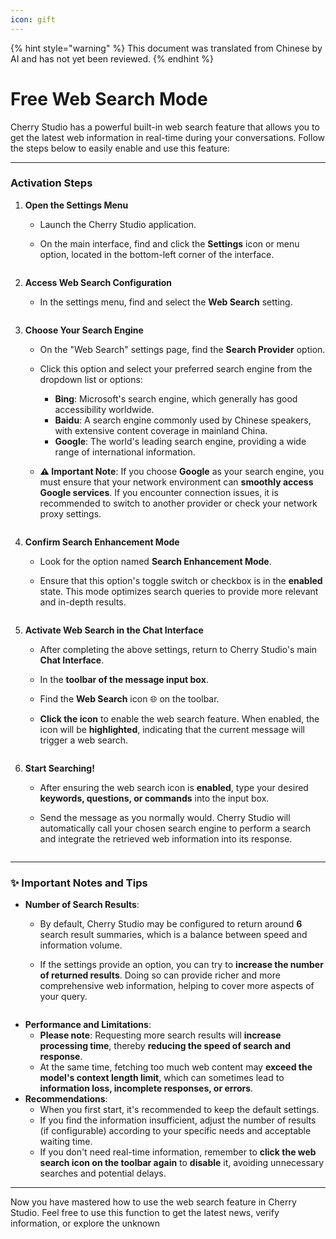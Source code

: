 ```yaml
---
icon: gift
---
```


{% hint style="warning" %}
This document was translated from Chinese by AI and has not yet been reviewed.
{% endhint %}

# Free Web Search Mode

Cherry Studio has a powerful built-in web search feature that allows you to get the latest web information in real-time during your conversations. Follow the steps below to easily enable and use this feature:

***

### Activation Steps

1.  **Open the Settings Menu**
    *   Launch the Cherry Studio application.
    *   On the main interface, find and click the **Settings** icon or menu option, located in the bottom-left corner of the interface.

        <figure><img src="../.gitbook/assets/Pasted image 20250416182458.png" alt=""><figcaption></figcaption></figure>
2.  **Access Web Search Configuration**
    *   In the settings menu, find and select the **Web Search** setting.

        <figure><img src="../.gitbook/assets/Pasted image 20250416182559.png" alt=""><figcaption></figcaption></figure>
3.  **Choose Your Search Engine**
    *   On the "Web Search" settings page, find the **Search Provider** option.
    *   Click this option and select your preferred search engine from the dropdown list or options:
        *   **Bing**: Microsoft's search engine, which generally has good accessibility worldwide.
        *   **Baidu**: A search engine commonly used by Chinese speakers, with extensive content coverage in mainland China.
        *   **Google**: The world's leading search engine, providing a wide range of international information.
    *   **⚠️ Important Note**: If you choose **Google** as your search engine, you must ensure that your network environment can **smoothly access Google services**. If you encounter connection issues, it is recommended to switch to another provider or check your network proxy settings.

        <figure><img src="../.gitbook/assets/Pasted image 20250416182637.png" alt=""><figcaption></figcaption></figure>
4.  **Confirm Search Enhancement Mode**
    *   Look for the option named **Search Enhancement Mode**.
    *   Ensure that this option's toggle switch or checkbox is in the **enabled** state. This mode optimizes search queries to provide more relevant and in-depth results.

        <figure><img src="../.gitbook/assets/Pasted image 20250416182728.png" alt=""><figcaption></figcaption></figure>
5.  **Activate Web Search in the Chat Interface**
    *   After completing the above settings, return to Cherry Studio's main **Chat Interface**.
    *   In the **toolbar of the message input box**.
    *   Find the **Web Search** icon 🌐 on the toolbar.
    *   **Click the icon** to enable the web search feature. When enabled, the icon will be **highlighted**, indicating that the current message will trigger a web search.

        <figure><img src="../.gitbook/assets/Pasted image 20250416182812.png" alt=""><figcaption></figcaption></figure>
6.  **Start Searching!**
    *   After ensuring the web search icon is **enabled**, type your desired **keywords, questions, or commands** into the input box.
    *   Send the message as you normally would. Cherry Studio will automatically call your chosen search engine to perform a search and integrate the retrieved web information into its response.

        <figure><img src="../.gitbook/assets/中美关税新动态.png" alt=""><figcaption></figcaption></figure>

***

### ✨ Important Notes and Tips

*   **Number of Search Results**:
    *   By default, Cherry Studio may be configured to return around **6** search result summaries, which is a balance between speed and information volume.
    *   If the settings provide an option, you can try to **increase the number of returned results**. Doing so can provide richer and more comprehensive web information, helping to cover more aspects of your query.

        <figure><img src="../.gitbook/assets/Pasted image 20250416184145.png" alt=""><figcaption></figcaption></figure>
*   **Performance and Limitations**:
    *   **Please note**: Requesting more search results will **increase processing time**, thereby **reducing the speed of search and response**.
    *   At the same time, fetching too much web content may **exceed the model's context length limit**, which can sometimes lead to **information loss, incomplete responses, or errors**.
*   **Recommendations**:
    *   When you first start, it's recommended to keep the default settings.
    *   If you find the information insufficient, adjust the number of results (if configurable) according to your specific needs and acceptable waiting time.
    *   If you don't need real-time information, remember to **click the web search icon on the toolbar again** to **disable** it, avoiding unnecessary searches and potential delays.

***

Now you have mastered how to use the web search feature in Cherry Studio. Feel free to use this function to get the latest news, verify information, or explore the unknown